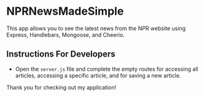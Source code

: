 # NPRNewsMadeSimple

This app allows you to see the latest news from the NPR website using Express, Handlebars, Mongoose, and Cheerio.  

## Instructions For Developers

* Open the `server.js` file and complete the empty routes for accessing all articles, accessing a specific article, and for saving a new article.

Thank you for checking out my application!
